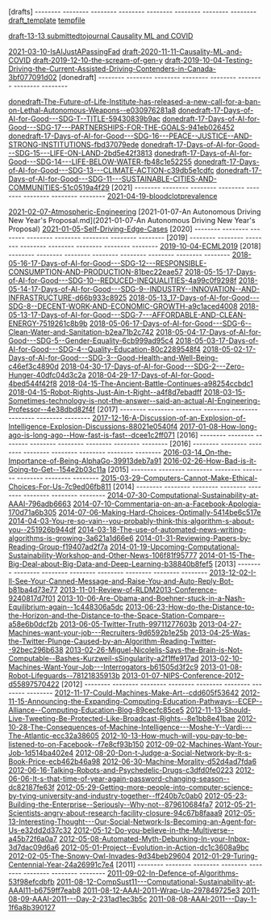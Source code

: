[drafts] -------- -------- -------- -------- -------- -------- -------- --------
[draft_template](draft_template)
[tempfile](tempfile)



[draft-13-13 submittedtojournal Causality ML and COVID](draft-2021-13-13-submittedtojournal-Causality-ML-and-COVID)

[2021-03-10-IsAIJustAPassingFad](2021-03-10-IsAIJustAPassingFad)
[draft-2020-11-11-Causality-ML-and-COVID](draft-2020-11-11-Causality-ML-and-COVID)
[draft-2019-12-10-the-scream-of-gen-y](draft-2019-12-10-the-scream-of-gen-y)
[draft-2019-10-04-Testing-Driving-the-Current-Assisted-Driving-Contenders-in-Canada-3bf077091d02](draft-2019-10-04-Testing-Driving-the-Current-Assisted-Driving-Contenders-in-Canada-3bf077091d02)
[donedraft] -------- -------- -------- -------- -------- -------- -------- --------

[donedraft-The-Future-of-Life-Institute-has-released-a-new-call-for-a-ban-on-Lethal-Autonomous-Weapons--e030976281a8](donedraft-The-Future-of-Life-Institute-has-released-a-new-call-for-a-ban-on-Lethal-Autonomous-Weapons--e030976281a8)
[donedraft-17-Days-of-AI-for-Good---SDG-T--TITLE-59430839b9ac](donedraft-17-Days-of-AI-for-Good---SDG-T--TITLE-59430839b9ac)
[donedraft-17-Days-of-AI-for-Good---SDG-17---PARTNERSHIPS-FOR-THE-GOALS-941eb026452](donedraft-17-Days-of-AI-for-Good---SDG-17---PARTNERSHIPS-FOR-THE-GOALS-941eb026452)
[donedraft-17-Days-of-AI-for-Good---SDG-16---PEACE--JUSTICE--AND-STRONG-INSTITUTIONS-fbd37079ede](donedraft-17-Days-of-AI-for-Good---SDG-16---PEACE--JUSTICE--AND-STRONG-INSTITUTIONS-fbd37079ede)
[donedraft-17-Days-of-AI-for-Good---SDG-15---LIFE-ON-LAND-2bd5e42f3813](donedraft-17-Days-of-AI-for-Good---SDG-15---LIFE-ON-LAND-2bd5e42f3813)
[donedraft-17-Days-of-AI-for-Good---SDG-14---LIFE-BELOW-WATER-fb48c1e52255](donedraft-17-Days-of-AI-for-Good---SDG-14---LIFE-BELOW-WATER-fb48c1e52255)
[donedraft-17-Days-of-AI-for-Good---SDG-13---CLIMATE-ACTION-c39db5e1cdfc](donedraft-17-Days-of-AI-for-Good---SDG-13---CLIMATE-ACTION-c39db5e1cdfc)
[donedraft-17-Days-of-AI-for-Good---SDG-11---SUSTAINABLE-CITIES-AND-COMMUNITIES-51c0519a4f29](donedraft-17-Days-of-AI-for-Good---SDG-11---SUSTAINABLE-CITIES-AND-COMMUNITIES-51c0519a4f29)
[2021] -------- -------- -------- -------- -------- -------- -------- --------
[2021-04-19-bloodclotprevalence](2021-04-19-bloodclotprevalence)

[2021-02-07-Atmospheric-Engineering](2021-02-07-Atmospheric-Engineering)
[2021-01-07-An Autonomous Driving New Year's Proposal.md](2021-01-07-An Autonomous Driving New Year's Proposal)
[2021-01-05-Self-Driving-Edge-Cases](2021-01-05-Self-Driving-Edge-Cases)
[2020] -------- -------- -------- -------- -------- -------- -------- --------
[2019] -------- -------- -------- -------- -------- -------- -------- --------
[2019-10-04-ECML2019](2019-10-04-ECML2019)
[2018] -------- -------- -------- -------- -------- -------- -------- --------
[2018-05-16-17-Days-of-AI-for-Good---SDG-12---RESPONSIBLE-CONSUMPTION-AND-PRODUCTION-81bec22eae57](2018-05-16-17-Days-of-AI-for-Good---SDG-12---RESPONSIBLE-CONSUMPTION-AND-PRODUCTION-81bec22eae57)
[2018-05-15-17-Days-of-AI-for-Good---SDG-10--REDUCED-INEQUALITIES-4a99c0f9298f](2018-05-15-17-Days-of-AI-for-Good---SDG-10--REDUCED-INEQUALITIES-4a99c0f9298f)
[2018-05-14-17-Days-of-AI-for-Good---SDG-9--INDUSTRY--INNOVATION--AND-INFRASTRUCTURE-d66b933c8925](2018-05-14-17-Days-of-AI-for-Good---SDG-9--INDUSTRY--INNOVATION--AND-INFRASTRUCTURE-d66b933c8925)
[2018-05-13_17-Days-of-AI-for-Good---SDG-8--DECENT-WORK-AND-ECONOMIC-GROWTH-a9c1aced4008](2018-05-13_17-Days-of-AI-for-Good---SDG-8--DECENT-WORK-AND-ECONOMIC-GROWTH-a9c1aced4008)
[2018-05-13-17-Days-of-AI-for-Good---SDG-7---AFFORDABLE-AND-CLEAN-ENERGY-7519261c8b9b](2018-05-13-17-Days-of-AI-for-Good---SDG-7---AFFORDABLE-AND-CLEAN-ENERGY-7519261c8b9b)
[2018-05-06-17-Days-of-AI-for-Good---SDG-6--Clean-Water-and-Sanitation-b2ea71b2c742](2018-05-06-17-Days-of-AI-for-Good---SDG-6--Clean-Water-and-Sanitation-b2ea71b2c742)
[2018-05-04-17-Days-of-AI-for-Good---SDG-5--Gender-Equality-6cb999ad95c4](2018-05-04-17-Days-of-AI-for-Good---SDG-5--Gender-Equality-6cb999ad95c4)
[2018-05-03-17-Days-of-AI-for-Good---SDG-4--Quality-Education-80c2289548f4](2018-05-03-17-Days-of-AI-for-Good---SDG-4--Quality-Education-80c2289548f4)
[2018-05-02-17-Days-of-AI-for-Good---SDG-3--Good-Health-and-Well-Being-c46ef3c4890d](2018-05-02-17-Days-of-AI-for-Good---SDG-3--Good-Health-and-Well-Being-c46ef3c4890d)
[2018-04-30-17-Days-of-AI-for-Good---SDG-2---Zero-Hunger-40dfc04d3c2a](2018-04-30-17-Days-of-AI-for-Good---SDG-2---Zero-Hunger-40dfc04d3c2a)
[2018-04-29-17-Days-of-AI-for-Good-4bed544f42f8](2018-04-29-17-Days-of-AI-for-Good-4bed544f42f8)
[2018-04-15-The-Ancient-Battle-Continues-a98254ccbdc1](2018-04-15-The-Ancient-Battle-Continues-a98254ccbdc1)
[2018-04-15-Robot-Rights-Just-Ain-t-Right--a4f8d7ebadff](2018-04-15-Robot-Rights-Just-Ain-t-Right--a4f8d7ebadff)
[2018-03-15-Sometimes-technology-is-not-the-answer--said-an-actual-AI-Engineering-Professor--4e38dbd82f4f](2018-03-15-Sometimes-technology-is-not-the-answer--said-an-actual-AI-Engineering-Professor--4e38dbd82f4f)
[2017] -------- -------- -------- -------- -------- -------- -------- --------
[2017-12-16-A-Discussion-of-an-Explosion-of-Intelligence-Explosion-Discussions-88021e0540f4](2017-12-16-A-Discussion-of-an-Explosion-of-Intelligence-Explosion-Discussions-88021e0540f4)
[2017-01-08-How-long-ago-is-long-ago--How-fast-is-fast--dcee1c2ff071](2017-01-08-How-long-ago-is-long-ago--How-fast-is-fast--dcee1c2ff071)
[2016] -------- -------- -------- -------- -------- -------- -------- --------
[2016] -------- -------- -------- -------- -------- -------- -------- --------
[2016-03-14_On-the-Importance-of-Being-AlphaGo-39913deb7a91](2016-03-14_On-the-Importance-of-Being-AlphaGo-39913deb7a91)
[2016-02-26-How-Bad-is-it-Going-to-Get--154e2b03c11a](2016-02-26-How-Bad-is-it-Going-to-Get--154e2b03c11a)
[2015] -------- -------- -------- -------- -------- -------- -------- --------
[2015-03-29-Computers-Cannot-Make-Ethical-Choices-For-Us-7c9ed06fb811](2015-03-29-Computers-Cannot-Make-Ethical-Choices-For-Us-7c9ed06fb811)
[2014] -------- -------- -------- -------- -------- -------- -------- --------
[2014-07-30-Computational-Sustainability-at-AAAI-796adb6663](2014-07-30-Computational-Sustainability-at-AAAI-796adb6663)
[2014-07-10-Commentaria-on-an-a-Facebook-Apologia-170d71a6b305](2014-07-10-Commentaria-on-an-a-Facebook-Apologia-170d71a6b305)
[2014-07-06-Making-Hard-Choices-Optimally-5414be6c517e](2014-07-06-Making-Hard-Choices-Optimally-5414be6c517e)
[2014-04-03-You-re-so-vain--you-probably-think-this-algorithm-s-about-you--251926b944df](2014-04-03-You-re-so-vain--you-probably-think-this-algorithm-s-about-you--251926b944df)
[2014-03-18-The-use-of-automated-news-writing-algorithms-is-growing-3a621a1d66e6](2014-03-18-The-use-of-automated-news-writing-algorithms-is-growing-3a621a1d66e6)
[2014-01-31-Reviewing-Papers-by-Reading-Group-f19407ad2f7a](2014-01-31-Reviewing-Papers-by-Reading-Group-f19407ad2f7a)
[2014-01-19-Upcoming-Computational-Sustainability-Workshop-and-Other-News-106f81f95777](2014-01-19-Upcoming-Computational-Sustainability-Workshop-and-Other-News-106f81f95777)
[2014-01-15-The-Big-Deal-about-Big-Data-and-Deep-Learning-b38840b8fef5](2014-01-15-The-Big-Deal-about-Big-Data-and-Deep-Learning-b38840b8fef5)
[2013] -------- -------- -------- -------- -------- -------- -------- --------
[2013-12-02-I-ll-See-Your-Canned-Message-and-Raise-You-and-Auto-Reply-Bot-b81ba4d73e77](2013-12-02-I-ll-See-Your-Canned-Message-and-Raise-You-and-Auto-Reply-Bot-b81ba4d73e77)
[2013-11-01-Review-of-RLDM2013-Conference-9240817d7f01](2013-11-01-Review-of-RLDM2013-Conference-9240817d7f01)
[2013-10-06-Are-Obama-and-Boehner-stuck-in-a-Nash-Equilibrium-again--1c448306a5dc](2013-10-06-Are-Obama-and-Boehner-stuck-in-a-Nash-Equilibrium-again--1c448306a5dc)
[2013-06-23-How-do-the-Distance-to-the-Horizon-and-the-Distance-to-the-Space-Station-Compare--a58e6b0dcf2b](2013-06-23-How-do-the-Distance-to-the-Horizon-and-the-Distance-to-the-Space-Station-Compare--a58e6b0dcf2b)
[2013-06-05-Twitter-Truth-99711277603b](2013-06-05-Twitter-Truth-99711277603b)
[2013-04-27-Machines-want-your-job---Recruiters-9d6592b1e25b](2013-04-27-Machines-want-your-job---Recruiters-9d6592b1e25b)
[2013-04-25-Was-the-Twitter-Plunge-Caused-by-an-Algorithm-Reading-Twitter--92bec296b638](2013-04-25-Was-the-Twitter-Plunge-Caused-by-an-Algorithm-Reading-Twitter--92bec296b638)
[2013-02-26-Miguel-Nicolelis-Says-the-Brain-is-Not-Computable--Bashes-Kurzweil-sSingularity-a2f1ffe917ad](2013-02-26-Miguel-Nicolelis-Says-the-Brain-is-Not-Computable--Bashes-Kurzweil-sSingularity-a2f1ffe917ad)
[2013-02-10-Machines-Want-Your-Job---Interrogators-b61505d3f2c9](2013-02-10-Machines-Want-Your-Job---Interrogators-b61505d3f2c9)
[2013-01-08-Robot-Lifeguards--78121835913b](2013-01-08-Robot-Lifeguards--78121835913b)
[2013-01-07-NIPS-Conference-2012-d55897570422](2013-01-07-NIPS-Conference-2012-d55897570422)
[2012] -------- -------- -------- -------- -------- -------- -------- --------
[2012-11-17-Could-Machines-Make-Art--cdd605f53642](2012-11-17-Could-Machines-Make-Art--cdd605f53642)
[2012-11-15-Announcing-the-Expanding-Computing-Education-Pathways--ECEP--Alliance--Computing-Education-Blog-89cecfc85ce5](2012-11-15-Announcing-the-Expanding-Computing-Education-Pathways--ECEP--Alliance--Computing-Education-Blog-89cecfc85ce5)
[2012-11-13-Should-Live-Tweeting-Be-Protected-Like-Broadcast-Rights--8e1bb8e41bae](2012-11-13-Should-Live-Tweeting-Be-Protected-Like-Broadcast-Rights--8e1bb8e41bae)
[2012-10-28-The-Consequences-of-Machine-Intelligence---Moshe-Y--Vardi---The-Atlantic-ecc32a38605](2012-10-28-The-Consequences-of-Machine-Intelligence---Moshe-Y--Vardi---The-Atlantic-ecc32a38605)
[2012-10-13-How-much-will-you-pay-to-be-listened-to-on-Facebook--f7e8cf93b150](2012-10-13-How-much-will-you-pay-to-be-listened-to-on-Facebook--f7e8cf93b150)
[2012-09-02-Machines-Want-Your-Job-1d514ba402e4](2012-09-02-Machines-Want-Your-Job-1d514ba402e4)
[2012-08-20-Don-t-Judge-a-Social-Network-by-it-s-Book-Price-ecb462b46a98](2012-08-20-Don-t-Judge-a-Social-Network-by-it-s-Book-Price-ecb462b46a98)
[2012-06-30-Machine-Morality-d52d4ad7fda6](2012-06-30-Machine-Morality-d52d4ad7fda6)
[2012-06-16-Talking-Robots-and-Psychedelic-Drugs-c3dfd0fe0223](2012-06-16-Talking-Robots-and-Psychedelic-Drugs-c3dfd0fe0223)
[2012-06-06-It-s-that-time-of-year-again-password-changing-season--dc82187fe63f](2012-06-06-It-s-that-time-of-year-again-password-changing-season--dc82187fe63f)
[2012-05-29-Getting-more-people-into-computer-science-by-tying-university-and-industry-together--ff240b7c0ab0](2012-05-29-Getting-more-people-into-computer-science-by-tying-university-and-industry-together--ff240b7c0ab0)
[2012-05-23-Building-the-Enterprise--Seriously--Why-not--879610684fa7](2012-05-23-Building-the-Enterprise--Seriously--Why-not--879610684fa7)
[2012-05-21-Scientists-angry-about-research-facility-closure-94c67b8faaa9](2012-05-21-Scientists-angry-about-research-facility-closure-94c67b8faaa9)
[2012-05-13-Interesting-Thought---Our-Social-Network-Is-Becoming-an-Agent-for-Us-e32dd2d37c32](2012-05-13-Interesting-Thought---Our-Social-Network-Is-Becoming-an-Agent-for-Us-e32dd2d37c32)
[2012-05-12-Do-you-believe-in-the-Multiverse--a45b72f6a0a7](2012-05-12-Do-you-believe-in-the-Multiverse--a45b72f6a0a7)
[2012-05-08-Automated-Myth-Debunking-In-your-Inbox-3d7dac09d6a6](2012-05-08-Automated-Myth-Debunking-In-your-Inbox-3d7dac09d6a6)
[2012-05-01-Project--Evolution-in-Action-dc1c3608a9bc](2012-05-01-Project--Evolution-in-Action-dc1c3608a9bc)
[2012-02-05-The-Snowy-Owl-Invades-9d34beb29604](2012-02-05-The-Snowy-Owl-Invades-9d34beb29604)
[2012-01-29-Turing-Centennial-Year-24a26991c7e4](2012-01-29-Turing-Centennial-Year-24a26991c7e4)
[2011] -------- -------- -------- -------- -------- -------- -------- --------
[2011-09-02-In-Defence-of-Algorithms-53f98efcdbfb](2011-09-02-In-Defence-of-Algorithms-53f98efcdbfb)
[2011-08-12-CompSust11---Computational-Sustainability-at-AAAI11-b6759ff7eab8](2011-08-12-CompSust11---Computational-Sustainability-at-AAAI11-b6759ff7eab8)
[2011-08-12-AAAI-2011-Wrap-Up-297849725e3](2011-08-12-AAAI-2011-Wrap-Up-297849725e3)
[2011-08-09-AAAI-2011---Day-2-231ad1ec3b5c](2011-08-09-AAAI-2011---Day-2-231ad1ec3b5c)
[2011-08-08-AAAI-2011---Day-1-1f6a8b390127](2011-08-08-AAAI-2011---Day-1-1f6a8b390127)
